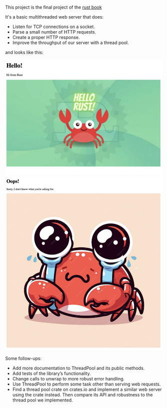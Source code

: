 This project is the final project of the [rust book](https://rust-book.cs.brown.edu/ch21-00-final-project-a-web-server.html)


It's a basic multithreaded web server that does:

- Listen for TCP connections on a socket.
- Parse a small number of HTTP requests.
- Create a proper HTTP response.
- Improve the throughput of our server with a thread pool.

and looks like this:

![hello_rust.png](images/hello_rust.png)
![not_found.png](images/not_found.png)

Some follow-ups:

- Add more documentation to ThreadPool and its public methods.
- Add tests of the library’s functionality.
- Change calls to unwrap to more robust error handling.
- Use ThreadPool to perform some task other than serving web requests.
- Find a thread pool crate on crates.io and implement a similar web server using the crate instead. Then compare its API and robustness to the thread pool we implemented.
